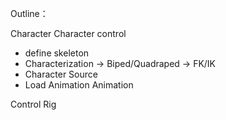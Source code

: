 Outline：


Character
Character control
+ define skeleton
+ Characterization -> Biped/Quadraped -> FK/IK
+ Character Source
+ Load Animation Animation

Control Rig